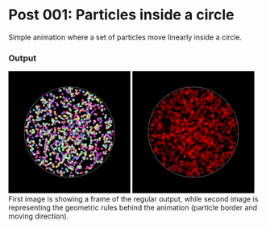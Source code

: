 # Post 001: Particles inside a circle

Simple animation where a set of particles move linearly inside a circle.

### Output
<img src="doc/color.png" width="48%"> <img src="doc/geometry.png" width="48%">  
First image is showing a frame of the regular output, while second image is representing the geometric rules behind the animation (particle border and moving direction).  
